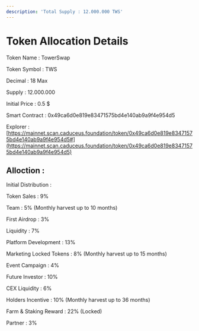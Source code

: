 ```yaml
---
description: 'Total Supply : 12.000.000 TWS'
---
```


# Token Allocation Details

Token Name : TowerSwap&#x20;

Token Symbol : TWS

Decimal : 18 Max&#x20;

Supply : 12.000.000&#x20;

Initial Price : 0.5 $

Smart Contract : 0x49ca6d0e819e83471575bd4e140ab9a9f4e954d5

Explorer : [https://mainnet.scan.caduceus.foundation/token/0x49ca6d0e819e83471575bd4e140ab9a9f4e954d5#](https://mainnet.scan.caduceus.foundation/token/0x49ca6d0e819e83471575bd4e140ab9a9f4e954d5)



## Alloction :

Initial Distribution :

Token Sales :  9%

Team : 5% (Monthly harvest up to 10 months)

First Airdrop : 3%

Liquidity : 7%

Platform Development : 13%

Marketing Locked Tokens : 8% (Monthly harvest up to 15 months)

Event Campaign : 4%

Future Investor : 10%

CEX Liquidity : 6%

Holders Incentive : 10% (Monthly harvest up to 36 months)

Farm & Staking Reward : 22% (Locked)

Partner : 3%

